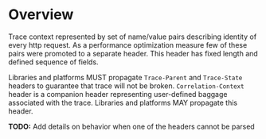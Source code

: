 # Overview

Trace context represented by set of name/value pairs describing identity of every http request. As a performance optimization measure few of these pairs were promoted to a separate header. This header has fixed length and defined sequence of fields.

Libraries and platforms MUST propagate `Trace-Parent` and `Trace-State` headers to guarantee that trace will not be broken. `Correlation-Context` header is a companion header representing user-defined baggage associated with the trace. Libraries and platforms MAY propagate this header.

**TODO:** Add details on behavior when one of the headers cannot be parsed

